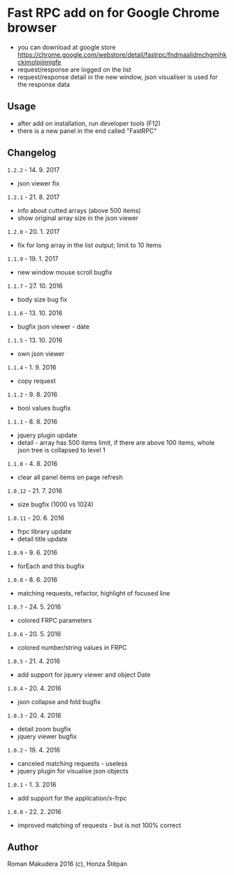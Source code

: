# Fast RPC add on for Google Chrome browser

- you can download at google store https://chrome.google.com/webstore/detail/fastrpc/fndmaalidmchgmihkckimolpjiimjgfe
- request/response are logged on the list
- request/response detail in the new window, json visualiser is used for the response data

## Usage

- after add on installation, run developer tools (F12)
- there is a new panel in the end called "FastRPC"

## Changelog

`1.2.2` - 14. 9. 2017
- json viewer fix

`1.2.1` - 21. 8. 2017
- info about cutted arrays (above 500 items)
- show original array size in the json viewer

`1.2.0` - 20. 1. 2017
- fix for long array in the list output; limit to 10 items

`1.1.9` - 19. 1. 2017
- new window mouse scroll bugfix

`1.1.7` - 27. 10. 2016
- body size bug fix

`1.1.6` - 13. 10. 2016
- bugfix json viewer - date

`1.1.5` - 13. 10. 2016
- own json viewer

`1.1.4` - 1. 9. 2016
- copy request

`1.1.2` - 9. 8. 2016
- bool values bugfix

`1.1.1` - 8. 8. 2016
- jquery plugin update
- detail - array has 500 items limit, if there are above 100 items, whole json tree is collapsed to level 1

`1.1.0` - 4. 8. 2016
- clear all panel items on page refresh

`1.0.12` - 21. 7. 2016
- size bugfix (1000 vs 1024)

`1.0.11` - 20. 6. 2016
- frpc library update
- detail title update

`1.0.9` - 9. 6. 2016
- forEach and this bugfix

`1.0.8` - 8. 6. 2016
- matching requests, refactor, highlight of focused line

`1.0.7` - 24. 5. 2016
- colored FRPC parameters

`1.0.6` - 20. 5. 2016
- colored number/string values in FRPC

`1.0.5` - 21. 4. 2016
- add support for jquery viewer and object Date

`1.0.4` - 20. 4. 2016
- json collapse and fold bugfix

`1.0.3` - 20. 4. 2016
- detail zoom bugfix
- jquery viewer bugfix

`1.0.2` - 19. 4. 2016
- canceled matching requests - useless
- jquery plugin for visualise json objects

`1.0.1` - 1. 3. 2016
- add support for the application/x-frpc

`1.0.0` - 22. 2. 2016
- improved matching of requests - but is not 100% correct

## Author

Roman Makudera 2016 (c),
Honza Štěpán
